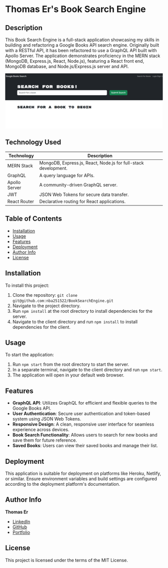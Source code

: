 # Thomas Er's Book Search Engine

## Description

This Book Search Engine is a full-stack application showcasing my skills in building and refactoring a Google Books API search engine. Originally built with a RESTful API, it has been refactored to use a GraphQL API built with Apollo Server. The application demonstrates proficiency in the MERN stack (MongoDB, Express.js, React, Node.js), featuring a React front end, MongoDB database, and Node.js/Express.js server and API.

![Application Screenshot](./client/src/assets/Capture.png)

## Technology Used

| Technology    | Description                                                   |
|---------------|---------------------------------------------------------------|
| MERN Stack    | MongoDB, Express.js, React, Node.js for full-stack development.|
| GraphQL       | A query language for APIs.                                    |
| Apollo Server | A community-driven GraphQL server.                            |
| JWT           | JSON Web Tokens for secure data transfer.                     |
| React Router  | Declarative routing for React applications.                   |

## Table of Contents

- [Installation](#installation)
- [Usage](#usage)
- [Features](#features)
- [Deployment](#deployment)
- [Author Info](#author-info)
- [License](#license)

## Installation

To install this project:

1. Clone the repository: `git clone git@github.com:nba251522/BookSearchEngine.git`
2. Navigate to the project directory.
3. Run `npm install` at the root directory to install dependencies for the server.
4. Navigate to the client directory and run `npm install` to install dependencies for the client.

## Usage

To start the application:

1. Run `npm start` from the root directory to start the server.
2. In a separate terminal, navigate to the client directory and run `npm start`.
3. The application will open in your default web browser.

## Features

- **GraphQL API**: Utilizes GraphQL for efficient and flexible queries to the Google Books API.
- **User Authentication**: Secure user authentication and token-based system using JSON Web Tokens.
- **Responsive Design**: A clean, responsive user interface for seamless experience across devices.
- **Book Search Functionality**: Allows users to search for new books and save them for future reference.
- **Saved Books**: Users can view their saved books and manage their list.

## Deployment

This application is suitable for deployment on platforms like Heroku, Netlify, or similar. Ensure environment variables and build settings are configured according to the deployment platform's documentation.

## Author Info

**Thomas Er**
- [LinkedIn](https://www.linkedin.com/in/thomas-er-9b77321b9)
- [GitHub](https://github.com/nba251522)
- [Portfolio](https://nba251522.github.io/thomas-er-portfolio/)

## License

This project is licensed under the terms of the MIT License.